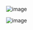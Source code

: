 ![image](https://user-images.githubusercontent.com/70198995/162253564-006a2616-20da-49ef-8592-1012d62db9ae.png)

![image](https://user-images.githubusercontent.com/70198995/162253650-c5a2ec92-950e-4a45-919f-981d8f1c327c.png)
